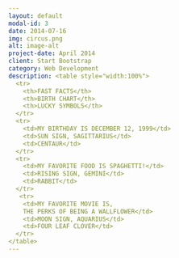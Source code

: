 ```yaml
---
layout: default
modal-id: 3
date: 2014-07-16
img: circus.png
alt: image-alt
project-date: April 2014
client: Start Bootstrap
category: Web Development
description: <table style="width:100%">
  <tr>
    <th>FAST FACTS</th>
    <th>BIRTH CHART</th>
    <th>LUCKY SYMBOLS</th>
  </tr>
  <tr>
    <td>MY BIRTHDAY IS DECEMBER 12, 1999</td>
    <td>SUN SIGN, SAGITTARIUS</td>
    <td>CENTAUR</td>
  </tr>
  <tr>
    <td>MY FAVORITE FOOD IS SPAGHETTI!</td>
    <td>RISING SIGN, GEMINI</td>
    <td>RABBIT</td>
  </tr>
   <tr>
    <td>MY FAVORITE MOVIE IS, 
    THE PERKS OF BEING A WALLFLOWER</td>
    <td>MOON SIGN, AQUARIUS</td>
    <td>FOUR LEAF CLOVER</td>
  </tr>
</table>
---
```

